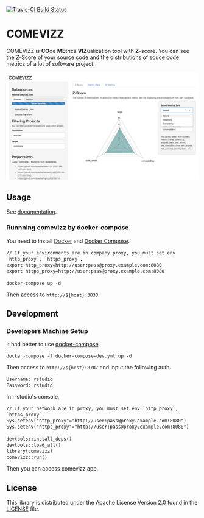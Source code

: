 [![Travis-CI Build Status](https://travis-ci.org/FujitsuLaboratories/COMEVIZZ.svg?branch=master)](https://travis-ci.org/FujitsuLaboratories/COMEVIZZ)

# COMEVIZZ

COMEVIZZ is **CO**de **ME**trics **VIZ**ualization tool with **Z**-score.
You can see the Z-Score of your source code and the distributions of souce code metrics of a lot of software project.

![screenshot](https://github.com/FujitsuLaboratories/comevizz/blob/gh-pages/gitbook/ja/docs/comevizz/images/comevizz_zscore_select_sets.png)

## Usage

See [documentation](https://fujitsulaboratories.github.io/COMEVIZZ/gitbook/_book/).

### Runnning comevizz by docker-compose

You need to install [Docker](https://www.docker.com/) and [Docker Compose](https://docs.docker.com/compose/).

```
// If your environments are in company proxy, you must set env `http_proxy`, `https_proxy`.
export http_proxy=http://user:pass@proxy.example.com:8080
export https_proxy=http://user:pass@proxy.example.com:8080

docker-compose up -d
```

Then access to `http://${host}:3838`.

## Development

### Developers Machine Setup

It had better to use [docker-compose](https://docs.docker.com/compose/).

```
docker-compose -f docker-compose-dev.yml up -d
```

Then access to `http://${host}:8787` and input the following auth.
```
Username: rstudio
Password: rstudio
```

In r-studio's console,

```
// If your network are in proxy, you must set env `http_proxy`, `https_proxy`.
Sys.setenv("http_proxy"="http://user:pass@proxy.example.com:8080")
Sys.setenv("https_proxy"="http://user:pass@proxy.example.com:8080")

devtools::install_deps()
devtools::load_all()
library(comevizz)
comevizz::run()
```

Then you can access comevizz app.

## License

This library is distributed under the Apache License Version 2.0 found in the [LICENSE](./LICENSE)
file.
